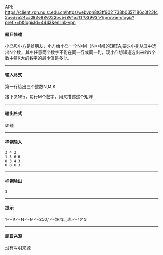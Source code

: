 API: https://client.vpn.nuist.edu.cn/https/webvpn893ff9021738b0357186c0f23fc2aed6e24ca283e886022bc5d861ea12f03963/v1/problem/logic?prefix=b&logicId=4443&enlink-vpn

#### 题目描述

小凸和小方是好朋友，小方给小凸一个N\*M（N<=M)的矩阵A,要求小秃从其中选出N个数，其中任意两个数字不能在同一行或同一列，现小凸想知道选出来的N个数中第K大的数字的最小值是多少。

---

#### 输入格式

第一行给出三个整数N,M,K

接下来N行，每行M个数字，用来描述这个矩阵

---

#### 输出格式

如题 

---

#### 样例输入
```
3 4 2
1 5 6 6 
8 3 4 3
6 8 6 3
```

---

#### 样例输出
```
3
```

---

#### 提示

1<=K<=N<=M<=250,1<=矩阵元素<=10^9

---

#### 题目来源

没有写明来源